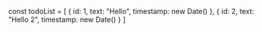 const todoList = [
  {
    id: 1,
    text: "Hello",
    timestamp: new Date()
 },
 {
    id: 2,
    text: "Hello 2",
    timestamp: new Date()
 }
]
